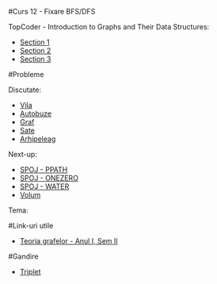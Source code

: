 #Curs 12 - Fixare BFS/DFS

TopCoder - Introduction to Graphs and Their Data Structures:
- [Section 1](https://www.topcoder.com/community/data-science/data-science-tutorials/introduction-to-graphs-and-their-data-structures-section-1/)
- [Section 2](https://www.topcoder.com/community/data-science/data-science-tutorials/introduction-to-graphs-and-their-data-structures-section-2/)
- [Section 3](https://www.topcoder.com/community/data-science/data-science-tutorials/introduction-to-graphs-and-their-data-structures-section-3/)

#Probleme

Discutate:
- [Vila](http://www.infoarena.ro/problema/vila)
- [Autobuze](http://www.infoarena.ro/problema/autobuze)
- [Graf](http://www.infoarena.ro/problema/graf)
- [Sate](http://www.infoarena.ro/problema/sate)
- [Arhipeleag](http://www.infoarena.ro/problema/arhipelag)

Next-up:
- [SPOJ - PPATH](http://www.spoj.com/problems/PPATH/)
- [SPOJ - ONEZERO](http://www.spoj.com/problems/ONEZERO/)
- [SPOJ - WATER](http://www.spoj.com/problems/WATER/)
- [Volum](http://www.infoarena.ro/problema/volum)

Tema:

#Link-uri utile
- [Teoria grafelor - Anul I, Sem II](http://www.cs.ubbcluj.ro/~rlupsa/edu/grafe/)

#Gandire
- [Triplet](http://www.infoarena.ro/problema/triplet)
